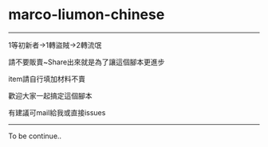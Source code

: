 # marco-liumon-chinese
---------------------------------------------

1等初新者->1轉盜賊->2轉流氓

請不要販賣~Share出來就是為了讓這個腳本更進步

item請自行填加材料不賣

歡迎大家一起搞定這個腳本

有建議可mail給我或直接issues

---------------------------------------------

To be continue..
